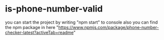 # is-phone-number-valid

you can start the project by writing "npm start" to console
also you can find the npm package in here "https://www.npmjs.com/package/phone-number-checker-latest?activeTab=readme"
